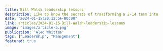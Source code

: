 ```yaml
---
title: Bill Walsh leadership lessons
description: Like to know the secrets of transforming a 2-14 team into a 3x Super Bowl winning Dynasty?
date: "2024-01-15T20:12:56-00:00"
link: articles/2024-01-15-Bill-Walsh-leadership-lessons
image: 'images/article-5.png'
publication: 'Alec Whitten'
tags: ["Leadership", "Management"]
featured: true
---
```

